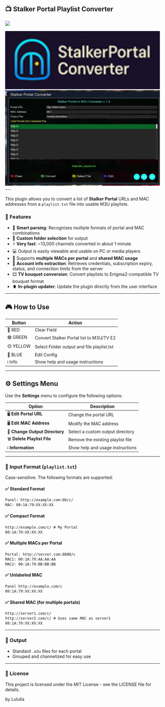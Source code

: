 ## 📺 Stalker Portal Playlist Converter
  
![](https://komarev.com/ghpvc/?username=Belfagor2005)

<img src="https://github.com/Belfagor2005/StalkerPortalConverter/blob/main/usr/lib/enigma2/python/Plugins/Extensions/StalkerPortalConverter/plugin.png?raw=true" width="600"/> 

<img src="https://github.com/Belfagor2005/StalkerPortalConverter/blob/main/screen/screen.png?raw=true" width="600"/>
---

This plugin allows you to convert a list of **Stalker Portal** URLs and MAC addresses from a `playlist.txt` file into usable M3U playlists.

### 🚀 Features

* 🧠 **Smart parsing**: Recognizes multiple formats of portal and MAC combinations  
* 📁 **Custom folder selection** for output  
* ⚡ **Very fast**: ~13,000 channels converted in about 1 minute  
* 💻 Output is easily viewable and usable on PC or media players  
* 🧾 Supports **multiple MACs per portal** and **shared MAC usage**  
* 🔐 **Account info extraction**: Retrieves credentials, subscription expiry, status, and connection limits from the server  
* 🎞️ **TV bouquet conversion**: Convert playlists to Enigma2-compatible TV bouquet format  
* ⬆️ **In-plugin updater**: Update the plugin directly from the user interface  


---
## 🎮 How to Use

| Button       | Action                                      |
|--------------|---------------------------------------------|
| 🔴 RED       | Clear Field                                 |
| 🟢 GREEN     | Convert Stalker Portal list to M3U/TV E2    |
| 🟡 YELLOW    | Select Folder output and file playlist.txt  |
| 🔵 BLUE      | Edit Config                                 |
| ℹ️ Info      | Show help and usage instructions            |
---

## ⚙️ Settings Menu

Use the **Settings** menu to configure the following options:

| Option                         | Description                       |
| ------------------------------ | --------------------------------- |
| 🖥️ **Edit Portal URL**        | Change the portal URL             |
| 🖥️ **Edit MAC Address**       | Modify the MAC address            |
| 📁 **Change Output Directory** | Select a custom output directory  |
| 🗑️ **Delete Playlist File**   | Remove the existing playlist file |
| ℹ️ **Information**             | Show help and usage instructions  |

---

### 📄 Input Format (`playlist.txt`)

Case-sensitive. The following formats are supported:

#### ✅ Standard Format

```
Panel: http://example.com:80/c/
MAC: 00:1A:79:XX:XX:XX
```

#### ✅ Compact Format

```
http://example.com/c/ # My Portal
00:1A:79:XX:XX:XX
```

#### ✅ Multiple MACs per Portal

```
Portal: http://server.com:8080/c
MAC1: 00:1A:79:AA:AA:AA
MAC2: 00:1A:79:BB:BB:BB
```

#### ✅ Unlabeled MAC

```
Panel http://example.com/c
00:1A:79:XX:XX:XX
```

#### ✅ Shared MAC (for multiple portals)

```
http://server1.com/c/
http://server2.com/c/ # Uses same MAC as server1
00:1A:79:XX:XX:XX
```

---

### 📂 Output

* Standard `.m3u` files for each portal
* Grouped and channelized for easy use

---

### 📝 License
This project is licensed under the MIT License - see the LICENSE file for details.


by Lululla

